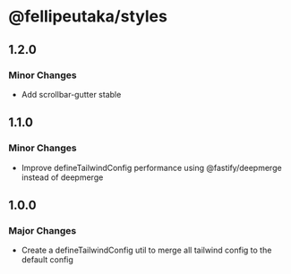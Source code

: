 # @fellipeutaka/styles

## 1.2.0

### Minor Changes

- Add scrollbar-gutter stable

## 1.1.0

### Minor Changes

- Improve defineTailwindConfig performance using @fastify/deepmerge instead of deepmerge

## 1.0.0

### Major Changes

- Create a defineTailwindConfig util to merge all tailwind config to the default config
